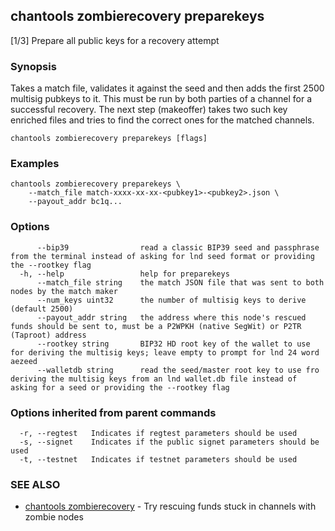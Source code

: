 ## chantools zombierecovery preparekeys

[1/3] Prepare all public keys for a recovery attempt

### Synopsis

Takes a match file, validates it against the seed and 
then adds the first 2500 multisig pubkeys to it.
This must be run by both parties of a channel for a successful recovery. The
next step (makeoffer) takes two such key enriched files and tries to find the
correct ones for the matched channels.

```
chantools zombierecovery preparekeys [flags]
```

### Examples

```
chantools zombierecovery preparekeys \
	--match_file match-xxxx-xx-xx-<pubkey1>-<pubkey2>.json \
	--payout_addr bc1q...
```

### Options

```
      --bip39                read a classic BIP39 seed and passphrase from the terminal instead of asking for lnd seed format or providing the --rootkey flag
  -h, --help                 help for preparekeys
      --match_file string    the match JSON file that was sent to both nodes by the match maker
      --num_keys uint32      the number of multisig keys to derive (default 2500)
      --payout_addr string   the address where this node's rescued funds should be sent to, must be a P2WPKH (native SegWit) or P2TR (Taproot) address
      --rootkey string       BIP32 HD root key of the wallet to use for deriving the multisig keys; leave empty to prompt for lnd 24 word aezeed
      --walletdb string      read the seed/master root key to use fro deriving the multisig keys from an lnd wallet.db file instead of asking for a seed or providing the --rootkey flag
```

### Options inherited from parent commands

```
  -r, --regtest   Indicates if regtest parameters should be used
  -s, --signet    Indicates if the public signet parameters should be used
  -t, --testnet   Indicates if testnet parameters should be used
```

### SEE ALSO

* [chantools zombierecovery](chantools_zombierecovery.md)	 - Try rescuing funds stuck in channels with zombie nodes


